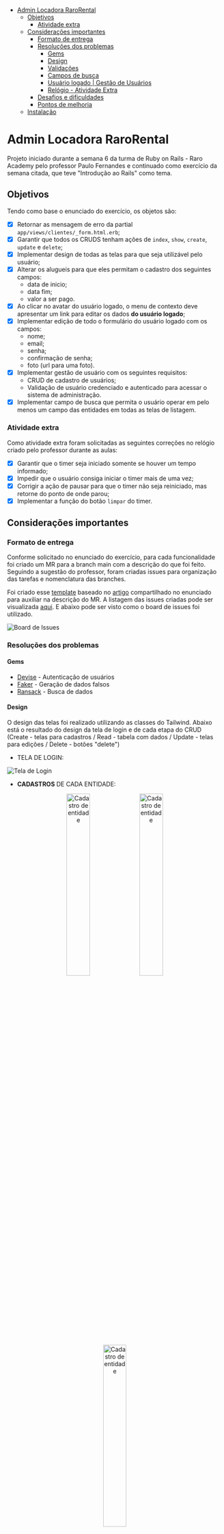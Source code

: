 - [Admin Locadora RaroRental](#admin-locadora-rarorental)
  - [Objetivos](#objetivos)
    - [Atividade extra](#atividade-extra)
  - [Considerações importantes](#considerações-importantes)
    - [Formato de entrega](#formato-de-entrega)
    - [Resoluções dos problemas](#resoluções-dos-problemas)
      - [Gems](#gems)
      - [Design](#design)
      - [Validações](#validações)
      - [Campos de busca](#campos-de-busca)
      - [Usuário logado | Gestão de Usuários](#usuário-logado--gestão-de-usuários)
      - [Relógio - Atividade Extra](#relógio---atividade-extra)
    - [Desafios e dificuldades](#desafios-e-dificuldades)
    - [Pontos de melhoria](#pontos-de-melhoria)
  - [Instalação](#instalação)

# Admin Locadora RaroRental

Projeto iniciado durante a semana 6 da turma de Ruby on Rails - Raro Academy pelo professor Paulo Fernandes e continuado como exercício da semana citada, que teve "Introdução ao Rails" como tema.

## Objetivos

Tendo como base o enunciado do exercício, os objetos são:

- [x] Retornar as mensagem de erro da partial `app/views/clientes/_form.html.erb`;
- [x] Garantir que todos os CRUDS tenham ações de `index`, `show`, `create`, `update` e `delete`;
- [x] Implementar design de todas as telas para que seja utilizável pelo usuário;
- [x] Alterar os alugueis para que eles permitam o cadastro dos seguintes campos:
  - data de inicio;
  - data fim;
  - valor a ser pago.
- [x] Ao clicar no avatar do usuário logado, o menu de contexto deve apresentar um link para editar os dados **do usuário logado**;
- [x] Implementar edição de todo o formulário do usuário logado com os campos:
  - nome;
  - email;
  - senha;
  - confirmação de senha;
  - foto (url para uma foto).
- [x] Implementar gestão de usuário com os seguintes requisitos:
  - CRUD de cadastro de usuários;
  - Validação de usuário credenciado e autenticado para acessar o sistema de administração.
- [x] Implementar campo de busca que permita o usuário operar em pelo menos um campo das entidades em todas as telas de listagem.

### Atividade extra

Como atividade extra foram solicitadas as seguintes correções no relógio criado pelo professor durante as aulas:

- [x] Garantir que o timer seja iniciado somente se houver um tempo informado;
- [x] Impedir que o usuário consiga iniciar o timer mais de uma vez;
- [x] Corrigir a ação de pausar para que o timer não seja reiniciado, mas retorne do ponto de onde parou;
- [x] Implementar a função do botão `limpar` do timer.

## Considerações importantes

### Formato de entrega

Conforme solicitado no enunciado do exercício, para cada funcionalidade foi criado um MR para a branch main com a descrição do que foi feito.
Seguindo a sugestão do professor, foram criadas issues para organização das tarefas e nomenclatura das branches.

Foi criado esse [template](./.gitlab/issue_templates/template.md) baseado no [artigo](https://www.pullrequest.com/blog/writing-a-great-pull-request-description/) compartilhado no enunciado para auxiliar na descrição do MR. A listagem das issues criadas pode ser visualizada [aqui](./.gitlab/issues.md). E abaixo pode ser visto como o board de issues foi utilizado.

![Board de Issues](./.gitlab/screenshots/board.png)

### Resoluções dos problemas

#### Gems

- [Devise](https://github.com/heartcombo/devise) - Autenticação de usuários
- [Faker](https://github.com/faker-ruby/faker) - Geração de dados falsos
- [Ransack](https://activerecord-hackery.github.io) - Busca de dados

#### Design

O design das telas foi realizado utilizando as classes do Tailwind. Abaixo está o resultado do design da tela de login e de cada etapa do CRUD (Create - telas para cadastros / Read - tabela com dados / Update - telas para edições / Delete - botões "delete")

- TELA DE LOGIN:

![Tela de Login](./.gitlab/screenshots/tela-login.png)

- **CADASTROS** DE CADA ENTIDADE:

<p align="center">
  <img src="./.gitlab/screenshots/aluguel-criar.png" alt="Cadastro de entidade" width="33%">
  <img src="./.gitlab/screenshots/cliente-criar.png" alt="Cadastro de entidade" width="33%">
  <img src="./.gitlab/screenshots/veiculo-criar.png" alt="Cadastro de entidade" width="33%">
</p>

- TABELAS COM **DADOS** DE CADA ENTIDADE:

<p align="center">
  <img src="./.gitlab/screenshots/aluguel-listar.png" alt="Tabela com dados" width="33%">
  <img src="./.gitlab/screenshots/cliente-listar.png" alt="Tabela com dados" width="33%">
  <img src="./.gitlab/screenshots/veiculo-listar.png" alt="Tabela com dados" width="33%">
</p>

- TELAS PARA **EDIÇÃO** DE CADA ENTIDADE:

<p align="center">
  <img src="./.gitlab/screenshots/aluguel-editar.png" alt="Telas de Edição" width="33%">
  <img src="./.gitlab/screenshots/cliente-editar.png" alt="Telas de Edição" width="33%">
  <img src="./.gitlab/screenshots/veiculo-editar.png" alt="Telas de Edição" width="33%">
</p>

- TELAS PARA **VER** DADOS DETALHADOS:
-

<p align="center">
  <img src="./.gitlab/screenshots/aluguel-ver.png" alt="Telas de detalhes" width="33%">
  <img src="./.gitlab/screenshots/cliente-ver.png" alt="Telas de detalhes" width="33%">
  <img src="./.gitlab/screenshots/veiculo-ver.png" alt="Telas de detalhes" width="33%">
</p>

- ALERT GERADO PARA BOTÃO **DELETE**:
  
![Exemplo de alerta](./.gitlab/screenshots/alert-delete.png)

#### Validações

Foram criadas validações em todas as entidades, exceto para Usuário, que teve suas validações criadas a partir da gem Devise. As mesmas foram implementadas nos _models_, usando como base a própria documentação do [Rails](https://guiarails.com.br/active_record_validations.html).

#### Campos de busca

Foram implementados campos de busca em todas as entidades. É possível realizar buscas em todos os dados de cada entidade. Abaixo está o resultado da entidade Cliente.

![Exemplo de alerta](./.gitlab/screenshots/busca-cliente.jpg)

#### Usuário logado | Gestão de Usuários

Para cumprir os requisitos dessa parte do exercício foi pensado para dois tipos de usuários: **usuário root** e **usuário padrão**. Ambos tem o menu de contexto, mas o usuário root tem acessos extras, enquanto o usuário padrão acessa apenas as funcionalidades das entidades: Cliente, Veiculo e Aluguel. Foi garantido o bloqueio a rota de _signup_, para que somente o usuário root possa criar novos usuários.

- Usuário Root:
  - Visualiza na _navbar_ um botão de acesso a todos usuários cadastrados;
  - Acessa rota que exibe o cadastro de um novo usuário.

- Navbar:

![USER ROOT - NAVBAR](./.gitlab/screenshots/navbar-user-root.png)
![USER PADRÃO - NAVBAR](./.gitlab/screenshots/navbar-user-padrao.png)

- TABELA USUÁRIOS | CADASTRO NOVO USUÁRIO:
  
![Tabela de usuários](./.gitlab/screenshots/lista-users.png)
![Criação usuário](./.gitlab/screenshots/usuario-criar.png)

- EDITAR PRÓPRIO USUÁRIO :

![Edição de usuário](./.gitlab/screenshots/usuario-criar.png)

#### Relógio - Atividade Extra

Foi criada a rota `/relogio` para que ele saísse do `#index` da aplicação. Um ícone foi adicionado na `navbar`para que o mesmo possa ser acessado. Para os problemas do _timer_ foram implementadas as seguintes soluções:

1. Garantir que o timer seja iniciado somente se houver um tempo informado;
   - [x] Um alert é gerado na tela caso o usuário tente iniciar o timer com o _input_ vazio;
2. Impedir que o usuário consiga iniciar o timer mais de uma vez;

   - [x] Ao clicar no botão `iniciar` o mesmo é desabilitado e só volta a ficar habilitado quando o timer zera, além de alterar o cursos para `not-allowed`;
   - [ ]
3. Corrigir a ação de pausar para que o timer não seja reiniciado, mas retorne do ponto de onde parou;

   - [x] Foi criado uma variável `rodando` que armazena o estado do nosso timer, se está rodando ou não. Ao clicar no botão `pausar`, verificamos o estado e caso `rodando` seja `true`, pausamos o timer e alteramos o estado para `false`, armazena também a quantidade de milissegundos restante que capturamos ao converer o estado do mostrado pra milissegundos. Ao clicar novamente no botão `pausar`, verificamos o estado e caso `rodando` seja `false`, iniciamos o timer com a quantidade de milissegundos restante e alteramos o estado para `true`. Necessário também desacoplar o método `rodaContardor`;

4. Implementar a função do botão `limpar` do timer

   - [x] O método `zerarContador` é chamad, ele é responsável por executar todos os comandos que fazem nosso contador voltar ao estado inicial de zerado.

Outras implementações também foram feitas:

- Diferente do botão _pause_, que quando é acionado para, mas pode retornar de onde parou, foi incluído o botão _stop_, que para, mas não pode ser retomado, guardando o valor do tempo até o contador ser zerado.

O resultado pode ser visualizado abaixo:

![Relógio](./.gitlab/screenshots/relogio.png)

### Desafios e dificuldades

- Na implementação dos campos da entidade **Aluguel** houve dificuldades para manipular os dados do tipo _Date_ e _Float_, pois não foi possível definir nos seus respectivos _inputs_ o formato de data `DD/MM/YYYY` e o formato de moeda `BRL`. Para garantir o formato correto no _input_ de `valor_pago` foi tentado implementar uma validação com expressão regular (`validates :valor_pago, format: { with: /\A\d+(\.\d{0,2})?\z/ }`), mas não houve sucesso. Para amenizar esse _gap_ foram criados `helpers` que mostram as datas e os valores nos formatos desejados nas _views_. E no _input_ de `valor_pago` foi criado um placeholder indicando o formato que deve ser preenchido.

<p align="center">
 <img src="./.gitlab/screenshots/view.aluguels.png" alt="preview exerc" width="45%">
 <img src="./.gitlab/screenshots/create.aluguel.png" alt="preview exerc" width="45%">
</p>

- No requisito **Formato de Entrega** foi encontrado o seguinte problema: para criar uma nova _branch_ através das _issues_, o botão _create branch_ não estava disponível. Pesquisando encontrei esse [link](https://stackoverflow.com/questions/73074590/gitlab-option-to-create-branch-from-the-issue-is-missing) que aponta ser necessário remover a relação com o _fork_. Fiz a remoção indicada e consegui realizar a criação de _branches_ normalmente.

- Com o contexto de usuário, o desafio foi entender o funcionamento do javascript juntamente com o rails. Após algumas pesquisas e testes, descobri que a importação através do `application` funcionava apenas se não mudasse de tela, então importei também na view do relógio, nesse momento só funcionava após mudar de tela, descobri então que ele estava chamando duas vezes: uma por `application` outra no contexto de usuário. A solução foi manter apenas a importação na navbar, partial que armazena o menu de contexto de usuário.

### Pontos de melhoria

Reservei esse espaço para apontar algumas funcionalidades da aplicação que acredito que teriam sido realizadas e/ou concluídas, porém não houve tempo hábil.

- Para o requisito **Gestão de Usuário**, apesar de ter sido implementado novos controllers e configurações partindo da gem _Devise_, ainda ficaram alguns detalhes para implementar nas rotas para que o usuário root possa editar e deletar os demais usuários.

## Instalação

Antes de iniciar a aplicação é necessário a execução da seguinte sequência de comandos:

```bash
bundle install
yarn install
rails db:create
rails db:migrate
rails db:seed
```

Para iniciar o servidor recomenda-se a utilização do comando `./bin/dev`, pois ele garante os assets serão todos devidamente processados.
